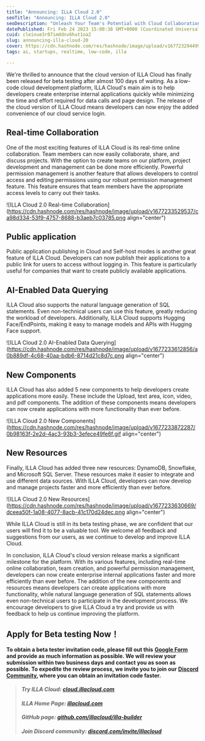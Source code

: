 ```yaml
---
title: "Announcing: ILLA Cloud 2.0"
seoTitle: "Announcing: ILLA Cloud 2.0"
seoDescription: "Unleash Your Team's Potential with Cloud Collaboration, Integrated Ideas, and AI-Enabled Data Querying."
datePublished: Fri Feb 24 2023 15:00:38 GMT+0000 (Coordinated Universal Time)
cuid: cleinue3r07imddnv6hut1oa2
slug: announcing-illa-cloud-20
cover: https://cdn.hashnode.com/res/hashnode/image/upload/v1677232944996/07c13e0e-a16a-424b-b59e-f3569cfe3670.png
tags: ai, startups, realtime, low-code, illa

---
```


We're thrilled to announce that the cloud version of ILLA Cloud has finally been released for beta testing after almost 100 days of waiting. As a low-code cloud development platform, ILLA Cloud's main aim is to help developers create enterprise internal applications quickly while minimizing the time and effort required for data calls and page design. The release of the cloud version of ILLA Cloud means developers can now enjoy the added convenience of our cloud service login.

## Real-time Collaboration

One of the most exciting features of ILLA Cloud is its real-time online collaboration. Team members can now easily collaborate, share, and discuss projects. With the option to create teams on our platform, project development and management can be done more efficiently. Powerful permission management is another feature that allows developers to control access and editing permissions using our robust permission management feature. This feature ensures that team members have the appropriate access levels to carry out their tasks.

![ILLA Cloud 2.0 Real-time Collaboration](https://cdn.hashnode.com/res/hashnode/image/upload/v1677233529537/ca98d334-53f9-4757-8688-b3aeb7c03785.png align="center")

## Public application

Public application publishing in Cloud and Self-host modes is another great feature of ILLA Cloud. Developers can now publish their applications to a public link for users to access without logging in. This feature is particularly useful for companies that want to create publicly available applications.

## AI-Enabled Data Querying

ILLA Cloud also supports the natural language generation of SQL statements. Even non-technical users can use this feature, greatly reducing the workload of developers. Additionally, ILLA Cloud supports Hugging Face/EndPoints, making it easy to manage models and APIs with Hugging Face support.

![ILLA Cloud 2.0 AI-Enabled Data Querying](https://cdn.hashnode.com/res/hashnode/image/upload/v1677233612856/a0b889df-4c68-40aa-bdb6-8714d21c8d7c.png align="center")

## New Components

ILLA Cloud has also added 5 new components to help developers create applications more easily. These include the Upload, text area, icon, video, and pdf components. The addition of these components means developers can now create applications with more functionality than ever before.

![ILLA Cloud 2.0 New Components](https://cdn.hashnode.com/res/hashnode/image/upload/v1677233872287/0b98163f-2e2d-4ac3-93b3-3efece49fe6f.gif align="center")

## New Resources

Finally, ILLA Cloud has added three new resources: DynamoDB, Snowflake, and Microsoft SQL Server. These resources make it easier to integrate and use different data sources. With ILLA Cloud, developers can now develop and manage projects faster and more efficiently than ever before.

![ILLA Cloud 2.0 New Resources](https://cdn.hashnode.com/res/hashnode/image/upload/v1677233630669/dceea50f-1a08-4077-8acb-41c170d24dec.png align="center")

While ILLA Cloud is still in its beta testing phase, we are confident that our users will find it to be a valuable tool. We welcome all feedback and suggestions from our users, as we continue to develop and improve ILLA Cloud.

In conclusion, ILLA Cloud's cloud version release marks a significant milestone for the platform. With its various features, including real-time online collaboration, team creation, and powerful permission management, developers can now create enterprise internal applications faster and more efficiently than ever before. The addition of the new components and resources means developers can create applications with more functionality, while natural language generation of SQL statements allows even non-technical users to participate in the development process. We encourage developers to give ILLA Cloud a try and provide us with feedback to help us continue improving the platform.

## Apply for Beta testing Now！

**To obtain a beta tester invitation code, please fill out this** [**Google Form**](https://forms.gle/VpuxTo6w1hJ6j5xD6) **and provide as much information as possible. We will review your submission within two business days and contact you as soon as possible. To expedite the review process, we invite you to join our** [**Discord Community**](https://discord.gg/illacloud)**, where you can obtain an invitation code faster.**

> #### ***Try ILLA Cloud:*** [***cloud.illacloud.com***](http://cloud.illacloud.com)
> 
> #### ***ILLA Home Page:*** [***illacloud.com***](http://illacloud.com)
> 
> #### *GitHub page:* [***github.com/illacloud/illa-builder***](http://github.com/illacloud/illa-builder)
> 
> #### *Join Discord community:* [***discord.com/invite/illacloud***](http://discord.com/invite/illacloud)